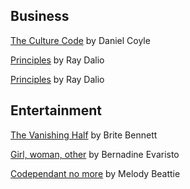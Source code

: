 ## Business 

[The Culture Code](https://www.amazon.com/Culture-Code-Secrets-Highly-Successful/dp/0525492461) by Daniel Coyle

[Principles](https://www.amazon.com/Principles-Life-Work-Ray-Dalio/dp/1501124021) by Ray Dalio 


[Principles](https://www.amazon.com/Principles-Life-Work-Ray-Dalio/dp/1501124021) by Ray Dalio 

## Entertainment 

[The Vanishing Half](https://www.amazon.com/Vanishing-Half-Novel-Brit-Bennett/dp/0525536299) by Brite Bennett

[Girl, woman, other](https://www.amazon.com/Girl-Woman-Other-Bernardine-Evaristo/dp/0241364906) by Bernadine Evaristo

[Codependant no more](https://www.amazon.com/Codependent-No-More-Controlling-Yourself/dp/0894864025) by Melody Beattie


